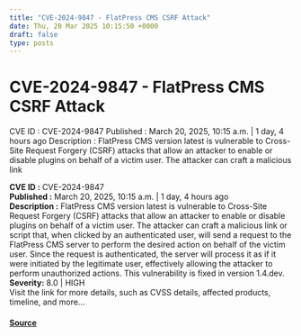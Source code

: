 ```yaml
---
title: "CVE-2024-9847 - FlatPress CMS CSRF Attack"
date: Thu, 20 Mar 2025 10:15:50 +0000
draft: false
type: posts
---
```

# CVE-2024-9847 - FlatPress CMS CSRF Attack





 CVE ID : CVE-2024-9847 Published : March 20, 2025, 10:15 a.m. | 1 day, 4 hours ago Description : FlatPress CMS version latest is vulnerable to Cross-Site Request Forgery (CSRF) attacks that allow an attacker to enable or disable plugins on behalf of a victim user. The attacker can craft a malicious link

**CVE ID :** CVE-2024-9847  
**Published :** March 20, 2025, 10:15 a.m. | 1 day, 4 hours ago  
**Description :** FlatPress CMS version latest is vulnerable to Cross-Site Request Forgery (CSRF) attacks that allow an attacker to enable or disable plugins on behalf of a victim user. The attacker can craft a malicious link or script that, when clicked by an authenticated user, will send a request to the FlatPress CMS server to perform the desired action on behalf of the victim user. Since the request is authenticated, the server will process it as if it were initiated by the legitimate user, effectively allowing the attacker to perform unauthorized actions. This vulnerability is fixed in version 1.4.dev.  
**Severity:** 8.0 | HIGH  
Visit the link for more details, such as CVSS details, affected products, timeline, and more...

#### [Source](https://cvefeed.io/vuln/detail/CVE-2024-9847)


